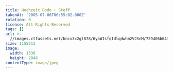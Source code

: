 ```yaml
---
title: Hochzeit Bodo + Steff
takenAt: '2005-07-06T06:55:02.000Z'
rotation: 0
license: All Rights Reserved
tags: []
url: >-
  //images.ctfassets.net/bncv3c2gt878/6yaWIsfqIdlqdwhm2VJSnM/729406b6435dadc02da50e44234eeff3/hochzeit-bodo--steff_4559739467_o
size: 1155513
image:
  width: 1536
  height: 2048
contentType: image/jpeg
---
```



